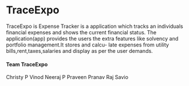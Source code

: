 # **TraceExpo**

TraceExpo is Expense Tracker is a application which tracks an individuals financial expenses
and shows the current financial status. The application(app) provides the users
the extra features like solvency and portfolio management.It stores and calcu-
late expenses from utility bills,rent,taxes,salaries and display as per the user
demands.

#### **Team TraceExpo**
Christy P Vinod
Neeraj P Praveen
Pranav Raj
Savio
